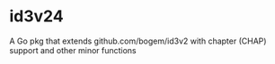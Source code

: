 # id3v24
A Go pkg that extends github.com/bogem/id3v2 with chapter (CHAP) support and other minor functions
